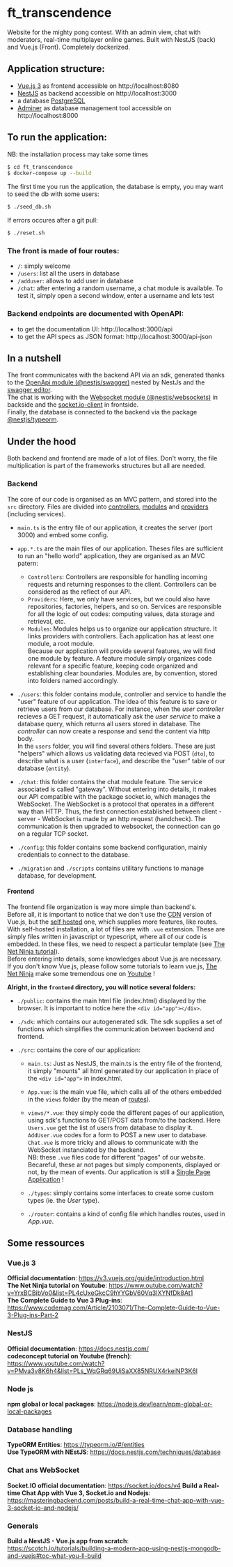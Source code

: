 # ft_transcendence
Website for the mighty pong contest. With an admin view, chat with moderators, real-time multiplayer online games.
Built with NestJS (back) and Vue.js (Front).
Completely dockerized.

## Application structure:
- [Vue.js 3](https://v3.vuejs.org/guide/introduction.html) as frontend accessible on http://localhost:8080
- [NestJS](https://docs.nestjs.com/) as backend accessible on http://localhost:3000
- a database [PostgreSQL](https://www.postgresql.org/docs/13/index.html)
- [Adminer](https://www.adminer.org/en/) as database management tool accessible on http://localhost:8000

## To run the application:
NB: the installation process may take some times
```sh
$ cd ft_transcendence
$ docker-compose up --build
```
The first time you run the application, the database is empty, you may want to seed the db with some users:
```sh
$ ./seed_db.sh
```
If errors occures after a git pull:
```sh
$ ./reset.sh
```
### The front is made of four routes:
- `/`: simply welcome
- `/users`: list all the users in database
- `/adduser`: allows to add user in database
- `/chat`: after entering a random username, a chat module is available. To test it, simply open a second window, enter a username and lets test

### Backend endpoints are documented with OpenAPI:
- to get the documentation UI: http://localhost:3000/api
- to get the API specs as JSON format: http://localhost:3000/api-json

## In a nutshell
The front communicates with the backend API via an sdk, generated thanks to the [OpenApi module (@nestjs/swagger)](https://docs.nestjs.com/openapi/introduction) nested by NestJs and the [swagger editor](https://editor.swagger.io/).  
The chat is working with the [Websocket module (@nestjs/websockets)](https://docs.nestjs.com/websockets/gateways) in backside and the [socket.io-client](https://socket.io/docs/v4/) in frontside.   
Finally, the database is connected to the backend via the package [@nestjs/typeorm](https://docs.nestjs.com/techniques/database).

## Under the hood
Both backend and frontend are made of a lot of files. Don't worry, the file multiplication is part of the frameworks structures but all are needed.
### Backend
The core of our code is organised as an MVC pattern, and stored into the `src` directory. Files are divided into [controllers](https://docs.nestjs.com/controllers), [modules](https://docs.nestjs.com/modules) and [providers](https://docs.nestjs.com/providers) (including services).  
- `main.ts` is the entry file of our application, it creates the server (port 3000) and embed some config.  
- `app.*.ts` are the main files of our application. Theses files are sufficient to run an "hello world" application, they are organised as an MVC patern:
  - `Controllers`: Controllers are responsible for handling incoming requests and returning responses to the client. Controllers can be considered as the reflect of our API. 
  - `Providers`: Here, we only have services, but we could also have repositories, factories, helpers, and so on. Services are responsible for all the logic of out codes: computing values, data storage and retrieval, etc.
  - `Modules`: Modules helps us to organize our application structure. It links providers with controllers. Each application has at least one module, a root module.  
Because our application will provide several features, we will find one module by feature. A feature module simply organizes code relevant for a specific feature, keeping code organized and establishing clear boundaries. Modules are, by convention, stored into folders named accordingly.

- `./users`: this folder contains module, controller and service to handle the "user" feature of our application. The idea of this feature is to save or retrieve users from our database. For instance, when the *user controller* recieves a GET request, it automatically ask the *user service* to make a database query, which returns all users stored in database. The *controller* can now create a response and send the content via http body.  
In the `users` folder, you will find several others folders. These are just "helpers" which allows us validating data recieved via POST (`dto`), to describe what is a user (`interface`), and describe the "user" table of our database (`entity`).  
- `./chat`: this folder contains the chat module feature. The service associated is called "gateway". Without entering into details, it makes our API compatible with the package socket.io, which manages the WebSocket. The WebSocket is a protocol that operates in a different way than HTTP. Thus, the first connection established between client - server - WebSocket is made by an http request (handcheck). The communication is then upgraded to websocket, the connection can go on a regular TCP socket.  
- `./config`: this folder contains some backend configuration, mainly credentials to connect to the database.
- `./migration` and `./scripts` contains utilitary functions to manage database, for development.
#### Frontend
The frontend file organization is way more simple than backend's.  
Before all, it is important to notice that we don't use the [CDN](https://v3.vuejs.org/guide/installation.html#cdn) version of Vue.js, but the [self hosted](https://v3.vuejs.org/guide/installation.html#download-and-self-host) one, which supplies more features, like routes. With self-hosted installation, a lot of files are with `.vue` extension. These are simply files written in javascript or typescript, where all of our code is embedded. In these files, we need to respect a particular template (see [The Net Ninja tutorial](https://youtu.be/GWRvrSqnFbM?t=960)).  
Before entering into details, some knowledges about Vue.js are necessary. If you don't know Vue.js, please follow some tutorials to learn vue.js, [The Net Ninja](https://www.youtube.com/c/TheNetNinja/playlists) make some tremendous one on [Youtube](https://www.youtube.com/playlist?list=PL4cUxeGkcC9hYYGbV60Vq3IXYNfDk8At1) !  
  
**Alright, in the `frontend` directory, you will notice several folders:**  

- `./public`: contains the main html file (index.html) displayed by the browser. It is important to notice here the `<div id="app"></div>`.  
- `./sdk`: which contains our autogenerated sdk. The sdk supplies a set of functions which simplifies the communication between backend and frontend. 

- `./src`: contains the core of our application:  

  - `main.ts`: Just as NestJS, the main.ts is the entry file of the frontend, it simply "mounts" all html generated by our application in place of the `<div id="app">` in index.html.  
  - `App.vue`: is the main vue file, which calls all of the others embedded in the `views` folder (by the mean of [routes](vhttps://v3.vuejs.org/guide/routing.html#official-router)).  
  - `views/*.vue`: they simply code the different pages of our application, using sdk's functions to GET/POST data from/to the backend. Here `Users.vue` get the list of users from database to display it. `AddUser.vue` codes for a form to POST a new user to database. `Chat.vue` is more tricky and allows to communicate with the WebSocket instanciated by the backend.  
NB: these `.vue` files code for different "pages" of our website. Becareful, these ar not pages but simply components, displayed or not, by the mean of events. Our application is still a [Single Page Application](https://developer.mozilla.org/en-US/docs/Glossary/SPA) !  

  - `./types`: simply contains some interfaces to create some custom types (ie. the *User* type).  
  - `./router`: contains a kind of config file which handles routes, used in *App.vue*.
## Some ressources

### Vue.js 3
**Official documentation**: https://v3.vuejs.org/guide/introduction.html  
**The Net Ninja tutorial on Youtube**: https://www.outube.com/watch?v=YrxBCBibVo0&list=PL4cUxeGkcC9hYYGbV60Vq3IXYNfDk8At1  
**The Complete Guide to Vue 3 Plug-ins**: https://www.codemag.com/Article/2103071/The-Complete-Guide-to-Vue-3-Plug-ins-Part-2

### NestJS
**Official documentation**: https://docs.nestjs.com/  
**codeconcept tutorial on Youtube (french)**: https://www.youtube.com/watch?v=PMva3v8K6h4&list=PLs_WqGRq69UiSaXX85NRUX4rkeiNP3K6l

### Node js
**npm global or local packages**: https://nodejs.dev/learn/npm-global-or-local-packages

### Database handling
**TypeORM Entities**: https://typeorm.io/#/entities  
**Use TypeORM with NEstJS**: https://docs.nestjs.com/techniques/database

### Chat ans WebSocket
**Socket.IO official documentation**: https://socket.io/docs/v4
**Build a Real-time Chat App with Vue 3, Socket.io and Nodejs**: https://masteringbackend.com/posts/build-a-real-time-chat-app-with-vue-3-socket-io-and-nodejs/

### Generals
**Build a NestJS - Vue.js app from scratch**: https://scotch.io/tutorials/building-a-modern-app-using-nestjs-mongodb-and-vuejs#toc-what-you-ll-build
